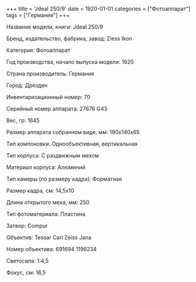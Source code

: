 +++
title = 'Jdeal 250/9'
date = 1920-01-01
categories = ["Фотоаппарат"]
tags = ["Германия"]
+++

Название модели, книги: Jdeal 250/9

Бренд, издательство, фабрика, завод: Ziess Ikon

Категория: Фотоаппарат

Год производства, начало выпуска модели: 1920

Страна производитель: Германия

Город: Дрезден

Инвентаризационный номер: 70

Серийный номер аппарата: 27676
G43

Вес, гр: 1645

Размер аппарата  собранном виде, мм: 190х140х65

Тип компоновки: Однообъективная, вертикальная

Тип корпуса: С раздвижным мехом

Материал корпуса: Алюминий

Тип камеры (по размеру кадра): Форматная

Размер кадра, см: 14,5x10

Длина открытого меха, мм: 250

Тип фотоматериала: Пластина

Затвор: Compur

Объектив: Tessar Cari Zeiss Jana

Номер объектива: 691694
1196234

Светосила: 1:4,5

Фокус, см: 16,5

